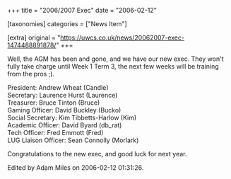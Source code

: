 +++
title = "2006/2007 Exec"
date = "2006-02-12"

[taxonomies]
categories = ["News Item"]

[extra]
original = "https://uwcs.co.uk/news/20062007-exec-1474488891878/"
+++

Well, the AGM has been and gone, and we have our new exec. They won't fully take charge until Week 1 Term 3, the next few weeks will be training from the pros ;).

President: Andrew Wheat (Candle)  
Secretary: Laurence Hurst (Laurence)  
Treasurer: Bruce Tinton (Bruce)  
Gaming Officer: David Buckley (Bucko)  
Social Secretary: Kim Tibbetts-Harlow (Kim)  
Academic Officer: David Byard (db\_rat)  
Tech Officer: Fred Emmott (Fred)  
LUG Liaison Officer: Sean Connolly (Morlark)

Congratulations to the new exec, and good luck for next year.

Edited by Adam Miles on 2006-02-12 01:31:26.

